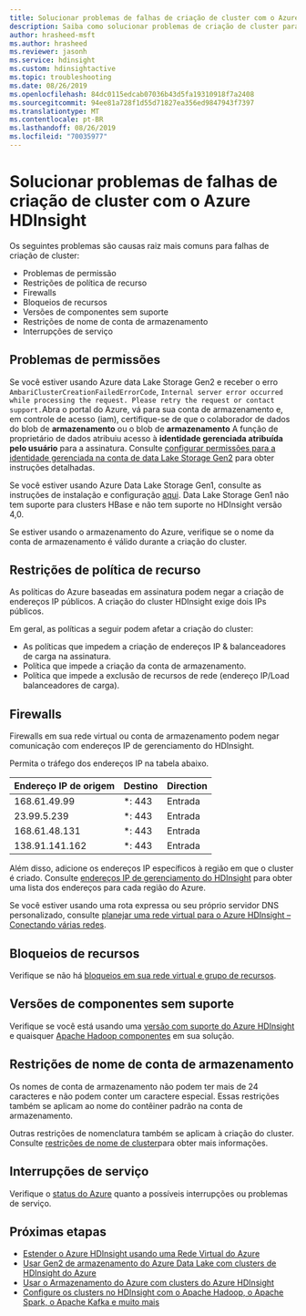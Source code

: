 ```yaml
---
title: Solucionar problemas de falhas de criação de cluster com o Azure HDInsight
description: Saiba como solucionar problemas de criação de cluster para o Azure HDInsight.
author: hrasheed-msft
ms.author: hrasheed
ms.reviewer: jasonh
ms.service: hdinsight
ms.custom: hdinsightactive
ms.topic: troubleshooting
ms.date: 08/26/2019
ms.openlocfilehash: 84dc0115edcab07036b43d5fa19310918f7a2408
ms.sourcegitcommit: 94ee81a728f1d55d71827ea356ed9847943f7397
ms.translationtype: MT
ms.contentlocale: pt-BR
ms.lasthandoff: 08/26/2019
ms.locfileid: "70035977"
---
```

# <a name="troubleshoot-cluster-creation-failures-with-azure-hdinsight"></a>Solucionar problemas de falhas de criação de cluster com o Azure HDInsight

Os seguintes problemas são causas raiz mais comuns para falhas de criação de cluster:

- Problemas de permissão
- Restrições de política de recurso
- Firewalls
- Bloqueios de recursos
- Versões de componentes sem suporte
- Restrições de nome de conta de armazenamento
- Interrupções de serviço

## <a name="permissions-issues"></a>Problemas de permissões

Se você estiver usando Azure data Lake Storage Gen2 e receber o erro ```AmbariClusterCreationFailedErrorCode```, ```Internal server error occurred while processing the request. Please retry the request or contact support.```Abra o portal do Azure, vá para sua conta de armazenamento e, em controle de acesso (iam), certifique-se de que o colaborador de dados do blob de **armazenamento** ou o blob de **armazenamento** A função de proprietário de dados atribuiu acesso à **identidade gerenciada atribuída pelo usuário** para a assinatura. Consulte [configurar permissões para a identidade gerenciada na conta de data Lake Storage Gen2](../hdinsight-hadoop-use-data-lake-storage-gen2.md#set-up-permissions-for-the-managed-identity-on-the-data-lake-storage-gen2-account) para obter instruções detalhadas.

Se você estiver usando Azure Data Lake Storage Gen1, consulte as instruções de instalação e configuração [aqui](../hdinsight-hadoop-use-data-lake-store.md). Data Lake Storage Gen1 não tem suporte para clusters HBase e não tem suporte no HDInsight versão 4,0.

Se estiver usando o armazenamento do Azure, verifique se o nome da conta de armazenamento é válido durante a criação do cluster.

## <a name="resource-policy-restrictions"></a>Restrições de política de recurso

As políticas do Azure baseadas em assinatura podem negar a criação de endereços IP públicos. A criação do cluster HDInsight exige dois IPs públicos.  

Em geral, as políticas a seguir podem afetar a criação do cluster:

* As políticas que impedem a criação de endereços IP & balanceadores de carga na assinatura.
* Política que impede a criação da conta de armazenamento.
* Política que impede a exclusão de recursos de rede (endereço IP/Load balanceadores de carga).

## <a name="firewalls"></a>Firewalls

Firewalls em sua rede virtual ou conta de armazenamento podem negar comunicação com endereços IP de gerenciamento do HDInsight.

Permita o tráfego dos endereços IP na tabela abaixo.

| Endereço IP de origem | Destino | Direction |
|---|---|---|
| 168.61.49.99 | *: 443 | Entrada |
| 23.99.5.239 | *: 443 | Entrada |
| 168.61.48.131 | *: 443 | Entrada |
| 138.91.141.162 | *: 443 | Entrada |

Além disso, adicione os endereços IP específicos à região em que o cluster é criado. Consulte [endereços IP de gerenciamento do HDInsight](../hdinsight-management-ip-addresses.md) para obter uma lista dos endereços para cada região do Azure.

Se você estiver usando uma rota expressa ou seu próprio servidor DNS personalizado, consulte [planejar uma rede virtual para o Azure HDInsight – Conectando várias redes](../hdinsight-plan-virtual-network-deployment.md#multinet).

## <a name="resources-locks"></a>Bloqueios de recursos  

Verifique se não há [bloqueios em sua rede virtual e grupo de recursos](../../azure-resource-manager/resource-group-lock-resources.md).  

## <a name="unsupported-component-versions"></a>Versões de componentes sem suporte

Verifique se você está usando uma [versão com suporte do Azure HDInsight](../hdinsight-component-versioning.md) e quaisquer [Apache Hadoop componentes](../hdinsight-component-versioning.md#apache-hadoop-components-available-with-different-hdinsight-versions) em sua solução.  

## <a name="storage-account-name-restrictions"></a>Restrições de nome de conta de armazenamento

Os nomes de conta de armazenamento não podem ter mais de 24 caracteres e não podem conter um caractere especial. Essas restrições também se aplicam ao nome do contêiner padrão na conta de armazenamento.

Outras restrições de nomenclatura também se aplicam à criação do cluster. Consulte [restrições de nome de cluster](../hdinsight-hadoop-provision-linux-clusters.md#cluster-name)para obter mais informações.

## <a name="service-outages"></a>Interrupções de serviço

Verifique o [status do Azure](https://status.azure.com/status) quanto a possíveis interrupções ou problemas de serviço.

## <a name="next-steps"></a>Próximas etapas

* [Estender o Azure HDInsight usando uma Rede Virtual do Azure](../hdinsight-plan-virtual-network-deployment.md)
* [Usar Gen2 de armazenamento do Azure Data Lake com clusters de HDInsight do Azure](../hdinsight-hadoop-use-data-lake-storage-gen2.md)  
* [Usar o Armazenamento do Azure com clusters do Azure HDInsight](../hdinsight-hadoop-use-blob-storage.md)
* [Configure os clusters no HDInsight com o Apache Hadoop, o Apache Spark, o Apache Kafka e muito mais](../hdinsight-hadoop-provision-linux-clusters.md)
